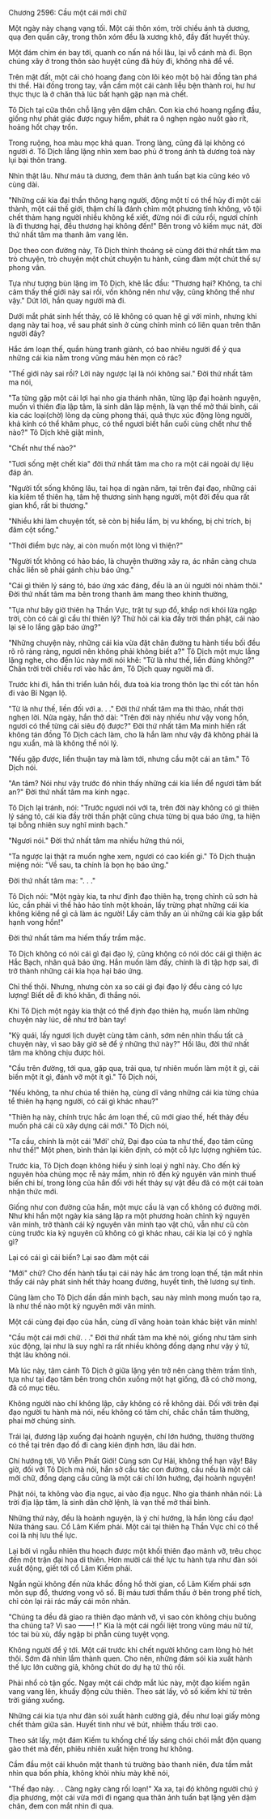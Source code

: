




Chương 2596: Cầu một cái mới chữ


Một ngày này chạng vạng tối. Một cái thôn xóm, trời chiều ánh tà dương, quạ đen quấn cây, trong thôn xóm đều là xương khô, đầy đất huyết thủy.

Một đám chim én bay tới, quanh co nấn ná hồi lâu, lại vỗ cánh mà đi. Bọn chúng xây ở trong thôn sào huyệt cũng đã hủy đi, không nhà để về.

Trên mặt đất, một cái chó hoang đang còn lôi kéo một bộ hài đồng tàn phá thi thể. Hài đồng trong tay, vẫn cầm một cái cành liễu bện thành roi, hư hư thực thực là ở chăn thả lúc bất hạnh gặp nạn mà chết.

Tô Dịch tại cửa thôn chỗ lặng yên dậm chân. Con kia chó hoang ngẩng đầu, giống như phát giác được nguy hiểm, phát ra ô nghẹn ngào nuốt gào rít, hoảng hốt chạy trốn.

Trong ruộng, hoa màu mọc khả quan. Trong làng, cũng đã lại không có người ở. Tô Dịch lẳng lặng nhìn xem bao phủ ở trong ánh tà dương toà này lụi bại thôn trang.

Nhìn thật lâu. Như máu tà dương, đem thân ảnh tuấn bạt kia cũng kéo vô cùng dài.

"Những cái kia đại thần thông hạng người, động một tí có thể hủy đi một cái thành, một cái thế giới, thậm chí là đánh chìm một phương tinh không, vô tội chết thảm hạng người nhiều không kể xiết, đừng nói đi cứu rồi, ngươi chính là đi thương hại, đều thương hại không đến!" Bên trong vỏ kiếm mục nát, đời thứ nhất tâm ma thanh âm vang lên.

Dọc theo con đường này, Tô Dịch thỉnh thoảng sẽ cùng đời thứ nhất tâm ma trò chuyện, trò chuyện một chút chuyện tu hành, cũng đàm một chút thế sự phong vân.

Tựa như tượng bùn lặng im Tô Dịch, khẽ lắc đầu: "Thương hại? Không, ta chỉ cảm thấy thế giới này sai rồi, vốn không nên như vậy, cũng không thể như vậy." Dứt lời, hắn quay người mà đi.

Dưới mắt phát sinh hết thảy, có lẽ không có quan hệ gì với mình, nhưng khi dạng này tai hoạ, về sau phát sinh ở cùng chính mình có liên quan trên thân người đây?

Hắc ám loạn thế, quần hùng tranh giành, có bao nhiêu người để ý qua những cái kia nằm trong vũng máu hèn mọn cỏ rác?

"Thế giới này sai rồi? Lời này ngược lại là nói không sai." Đời thứ nhất tâm ma nói,

"Ta từng gặp một cái lợi hại nho gia thánh nhân, từng lập đại hoành nguyện, muốn vì thiên địa lập tâm, là sinh dân lập mệnh, là vạn thế mở thái bình, cái kia các loại(chờ) lòng dạ cùng phong thái, quả thực xúc động lòng người, khả kính có thể khâm phục, có thể ngươi biết hắn cuối cùng chết như thế nào?" Tô Dịch khẽ giật mình,

"Chết như thế nào?"

"Tươi sống mệt chết kia" đời thứ nhất tâm ma cho ra một cái ngoài dự liệu đáp án.

"Người tốt sống không lâu, tai họa di ngàn năm, tại trên đại đạo, những cái kia kiêm tế thiên hạ, tâm hệ thương sinh hạng người, một đời đều qua rất gian khổ, rất bi thương."

"Nhiều khi làm chuyện tốt, sẽ còn bị hiểu lầm, bị vu khống, bị chỉ trích, bị đâm cột sống."

"Thời điểm bực này, ai còn muốn một lòng vì thiện?"

"Người tốt không có hảo báo, là chuyện thường xảy ra, ác nhân càng chưa chắc liền sẽ phải gánh chịu báo ứng."

"Cái gì thiên lý sáng tỏ, báo ứng xác đáng, đều là an ủi người nói nhảm thôi." Đời thứ nhất tâm ma bên trong thanh âm mang theo khinh thường,

"Tựa như bây giờ thiên hạ Thần Vực, trật tự sụp đổ, khắp nơi khói lửa ngập trời, còn có cái gì cẩu thí thiên lý? Thử hỏi cái kia đầy trời thần phật, cái nào lại sẽ lo lắng gặp báo ứng?"

"Những chuyện này, những cái kia vừa đặt chân đường tu hành tiểu bối đều rõ rõ ràng ràng, ngươi nên không phải không biết a?" Tô Dịch một mực lẳng lặng nghe, cho đến lúc này mới nói khẽ: "Từ là như thế, liền đúng không?" Chân trời trời chiều rơi vào hắc ám, Tô Dịch quay người mà đi.

Trước khi đi, hắn thi triển luân hồi, đưa toà kia trong thôn lạc thi cốt tàn hồn đi vào Bỉ Ngạn lộ.

"Từ là như thế, liền đối với a. . ." Đời thứ nhất tâm ma thì thào, nhất thời nghẹn lời. Nửa ngày, hắn thở dài: "Trên đời này nhiều như vậy vong hồn, ngươi có thể từng cái siêu độ được?" Đời thứ nhất tâm Ma minh hiển rất không tán đồng Tô Dịch cách làm, cho là hắn làm như vậy đã không phải là ngu xuẩn, mà là không thể nói lý.

"Nếu gặp được, liền thuận tay mà làm tới, nhưng cầu một cái an tâm." Tô Dịch nói.

"An tâm? Nói như vậy trước đó nhìn thấy những cái kia liền để ngươi tâm bất an?" Đời thứ nhất tâm ma kinh ngạc.

Tô Dịch lại tránh, nói: "Trước ngươi nói với ta, trên đời này không có gì thiên lý sáng tỏ, cái kia đầy trời thần phật cũng chưa từng bị qua báo ứng, ta hiện tại bỗng nhiên suy nghĩ minh bạch."

"Ngươi nói." Đời thứ nhất tâm ma nhiều hứng thú nói,

"Ta ngược lại thật ra muốn nghe xem, ngươi có cao kiến gì." Tô Dịch thuận miệng nói: "Về sau, ta chính là bọn họ báo ứng."

Đời thứ nhất tâm ma: ". . ."

Tô Dịch nói: "Một ngày kia, ta như định đạo thiên hạ, trọng chỉnh cũ sơn hà lúc, cần phải vì thế hảo hảo tính một khoản, lấy trừng phạt những cái kia không kiêng nể gì cả làm ác người! Lấy cảm thấy an ủi những cái kia gặp bất hạnh vong hồn!"

Đời thứ nhất tâm ma hiếm thấy trầm mặc.

Tô Dịch không có nói cái gì đại đạo lý, cũng không có nói dóc cái gì thiện ác Hắc Bạch, nhân quả báo ứng. Hắn muốn làm đấy, chính là đi tập hợp sai, đi trở thành những cái kia họa hại báo ứng.

Chỉ thế thôi. Nhưng, nhưng còn xa so cái gì đại đạo lý đều càng có lực lượng! Biết dễ đi khó khăn, đi thắng nói.

Khi Tô Dịch một ngày kia thật có thể định đạo thiên hạ, muốn làm những chuyện này lúc, dễ như trở bàn tay!

"Kỳ quái, lấy ngươi lịch duyệt cùng tâm cảnh, sớm nên nhìn thấu tất cả chuyện này, vì sao bây giờ sẽ để ý những thứ này?" Hồi lâu, đời thứ nhất tâm ma không chịu được hỏi.

"Cầu trên đường, tới qua, gặp qua, trải qua, tự nhiên muốn làm một ít gì, cải biến một ít gì, đánh vỡ một ít gì." Tô Dịch nói,

"Nếu không, ta như chúa tể thiên hạ, cùng dĩ vãng những cái kia từng chúa tể thiên hạ hạng người, có cái gì khác nhau?"

"Thiên hạ này, chính trực hắc ám loạn thế, cũ mới giao thế, hết thảy đều muốn phá cái cũ xây dựng cái mới." Tô Dịch nói,

"Ta cầu, chính là một cái 'Mới' chữ, Đại đạo của ta như thế, đạo tâm cũng như thế!" Một phen, bình thản lại kiên định, có một cỗ lực lượng nghiêm túc.

Trước kia, Tô Dịch đoạn không hiểu ý sinh loại ý nghĩ này. Cho đến kỷ nguyên hỏa chủng mọc rễ nảy mầm, nhìn rõ đến kỷ nguyên văn minh thuế biến chi bí, trong lòng của hắn đối với hết thảy sự vật đều đã có một cái toàn nhận thức mới.

Giống như con đường của hắn, một mực cầu là vạn cổ không có đường mới. Như khi hắn một ngày kia sáng lập ra một phương hoàn chỉnh kỷ nguyên văn minh, trở thành cái kỷ nguyên văn minh tạo vật chủ, vẫn như cũ còn cùng trước kia kỷ nguyên cũ không có gì khác nhau, cái kia lại có ý nghĩa gì?

Lại có cái gì cải biến? Lại sao đàm một cái

"Mới" chữ? Cho đến hành tẩu tại cái này hắc ám trong loạn thế, tận mắt nhìn thấy cái này phát sinh hết thảy hoang đường, huyết tinh, thê lương sự tình.

Cũng làm cho Tô Dịch dần dần minh bạch, sau này mình mong muốn tạo ra, là như thế nào một kỷ nguyên mới văn minh.

Một cái cùng đại đạo của hắn, cùng dĩ vãng hoàn toàn khác biệt văn minh!

"Cầu một cái mới chữ. . ." Đời thứ nhất tâm ma khẽ nói, giống như tâm sinh xúc động, lại như là suy nghĩ ra rất nhiều không đồng dạng như vậy ý tứ, thật lâu không nói.

Mà lúc này, tâm cảnh Tô Dịch ở giữa lặng yên trở nên càng thêm trầm tĩnh, tựa như tại đạo tâm bên trong chôn xuống một hạt giống, đã có chờ mong, đã có mục tiêu.

Không người nào chí không lập, cây không có rễ không dài. Đối với trên đại đạo người tu hành mà nói, nếu không có tâm chí, chắc chắn tầm thường, phai mờ chúng sinh.

Trái lại, đương lập xuống đại hoành nguyện, chí lớn hướng, thường thường có thể tại trên đạo đồ đi càng kiên định hơn, lâu dài hơn.

Chí hướng tới, Vô Viễn Phất Giới! Cùng sơn Cự Hải, không thể hạn vậy! Bây giờ, đối với Tô Dịch mà nói, hắn sở cầu tác con đường, cầu nếu là một cái mới chữ, đồng dạng cầu cũng là một cái chí lớn hướng, đại hoành nguyện!

Phật nói, ta không vào địa ngục, ai vào địa ngục. Nho gia thánh nhân nói: Là trời địa lập tâm, là sinh dân chờ lệnh, là vạn thế mở thái bình.

Những thứ này, đều là hoành nguyện, là ý chí hướng, là hắn lòng cầu đạo! Nửa tháng sau. Cổ Lâm Kiếm phái. Một cái tại thiên hạ Thần Vực chỉ có thể coi là nhị lưu thế lực.

Lại bởi vì ngẫu nhiên thu hoạch được một khối thiên đạo mảnh vỡ, trêu chọc đến một trận đại họa di thiên. Hơn mười cái thế lực tu hành tựa như đàn sói xuất động, giết tới cổ Lâm Kiếm phái.

Ngắn ngủi không đến nửa khắc đồng hồ thời gian, cổ Lâm Kiếm phái sơn môn sụp đổ, thương vong vô số. Bị máu tươi thẩm thấu ở bên trong phế tích, chỉ còn lại rải rác mấy cái môn nhân.

"Chúng ta đều đã giao ra thiên đạo mảnh vỡ, vì sao còn không chịu buông tha chúng ta? Vì sao ——! !" Kia là một cái ngồi liệt trong vũng máu nữ tử, tóc tai bù xù, đầy ngập bi phẫn cùng tuyệt vọng.

Không người để ý tới. Một cái trước khi chết người không cam lòng hò hét thôi. Sớm đã nhìn lắm thành quen. Cho nên, những đám sói kia xuất hành thế lực lớn cường giả, không chút do dự hạ tử thủ rồi.

Phải nhổ cỏ tận gốc. Ngay một cái chớp mắt lúc này, một đạo kiếm ngân vang vang lên, khuấy động cửu thiên. Theo sát lấy, vô số kiếm khí từ trên trời giáng xuống.

Những cái kia tựa như đàn sói xuất hành cường giả, đều như loại giấy mỏng chết thảm giữa sân. Huyết tinh như vẽ bút, nhiễm thấu trời cao.

Theo sát lấy, một đám Kiếm tu khống chế lấy sáng chói chói mắt độn quang gào thét mà đến, phiêu nhiên xuất hiện trong hư không.

Cầm đầu một cái khuôn mặt thanh tú trường bào thanh niên, đưa tầm mắt nhìn qua bốn phía, không khỏi nhíu mày khẽ nói,

"Thế đạo này. . . Càng ngày càng rối loạn!" Xa xa, tại đó không người chú ý địa phương, một cái vừa mới đi ngang qua thân ảnh tuấn bạt lặng yên dậm chân, đem con mắt nhìn đi qua.




